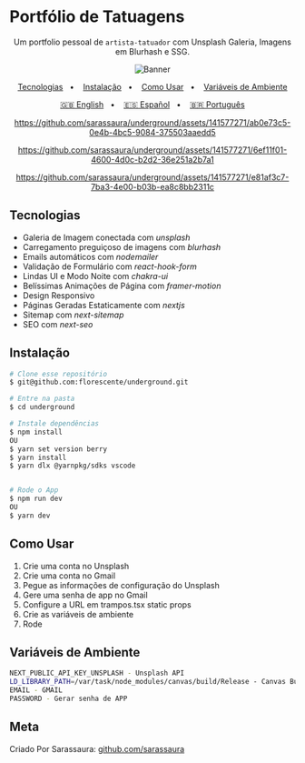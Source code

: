 # Portfólio de Tatuagens

<div align="center">

Um portfolio pessoal de `artista-tatuador` com Unsplash Galeria, Imagens em Blurhash e SSG.

![Banner](/public/banner.png?raw=true)

[Tecnologias](#tecnologias)&nbsp;&nbsp; • &nbsp;&nbsp;
[Instalação](#instalação)&nbsp;&nbsp; • &nbsp;&nbsp;
[Como Usar](#como-usar)&nbsp;&nbsp; • &nbsp;&nbsp;
[Variáveis de Ambiente](#variáveis-de-ambiente)

[🇬🇧 English](/README.md)&nbsp;&nbsp; • &nbsp;&nbsp;
[🇪🇸 Español](/README.es.md)&nbsp;&nbsp; • &nbsp;&nbsp;
[🇧🇷 Português](/README.pt-BR.md)

https://github.com/sarassaura/underground/assets/141577271/ab0e73c5-0e4b-4bc5-9084-375503aaedd5

https://github.com/sarassaura/underground/assets/141577271/6ef11f01-4600-4d0c-b2d2-36e251a2b7a1

https://github.com/sarassaura/underground/assets/141577271/e81af3c7-7ba3-4e00-b03b-ea8c8bb2311c

</div>

## Tecnologias

- Galeria de Imagem conectada com _unsplash_
- Carregamento preguiçoso de imagens com _blurhash_
- Emails automáticos com _nodemailer_
- Validação de Formulário com _react-hook-form_
- Lindas UI e Modo Noite com _chakra-ui_
- Belíssimas Animações de Página com _framer-motion_
- Design Responsivo
- Páginas Geradas Estaticamente com _nextjs_
- Sitemap com _next-sitemap_
- SEO com _next-seo_

## Instalação

```sh
# Clone esse repositório
$ git@github.com:florescente/underground.git

# Entre na pasta
$ cd underground

# Instale dependências
$ npm install
OU
$ yarn set version berry
$ yarn install
$ yarn dlx @yarnpkg/sdks vscode


# Rode o App
$ npm run dev
OU
$ yarn dev
```

## Como Usar

1. Crie uma conta no Unsplash
2. Crie uma conta no Gmail
3. Pegue as informações de configuração do Unsplash
4. Gere uma senha de app no Gmail
5. Configure a URL em trampos.tsx static props
6. Crie as variáveis de ambiente
7. Rode

## Variáveis de Ambiente

```bash
NEXT_PUBLIC_API_KEY_UNSPLASH - Unsplash API
LD_LIBRARY_PATH=/var/task/node_modules/canvas/build/Release - Canvas Bug
EMAIL - GMAIL
PASSWORD - Gerar senha de APP
```

## Meta

Criado Por Sarassaura:
[github.com/sarassaura](https://github.com/sarassaura)


